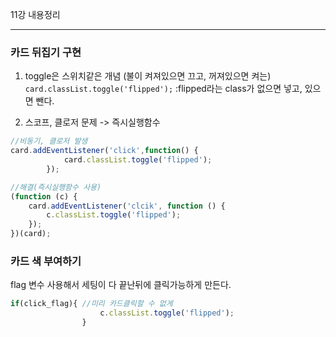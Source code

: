 11강 내용정리
___
### 카드 뒤집기 구현
1. toggle은 스위치같은 개념 (불이 켜져있으면 끄고, 꺼져있으면 켜는)<br>
`card.classList.toggle('flipped');` :flipped라는 class가 없으면 넣고, 있으면 뺀다.

2. 스코프, 클로저 문제 -> 즉시실행함수
```javascript
//비동기, 클로저 발생
card.addEventListener('click',function() {
            card.classList.toggle('flipped');
        });
```
```javascript
//해결(즉시실행함수 사용)
(function (c) {
    card.addEventListener('clcik', function () {
        c.classList.toggle('flipped');
    });
})(card);
```

### 카드 색 부여하기

flag 변수 사용해서 세팅이 다 끝난뒤에 클릭가능하게 만든다.
```javascript
if(click_flag){ //미리 카드클릭할 수 없게
                    c.classList.toggle('flipped');
                }
```

